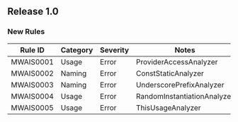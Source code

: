 ## Release 1.0

### New Rules

 Rule ID   | Category | Severity | Notes                       
-----------|----------|----------|-----------------------------
 MWAIS0001 | Usage    | Error    | ProviderAccessAnalyzer      
 MWAIS0002 | Naming   | Error    | ConstStaticAnalyzer         
 MWAIS0003 | Naming   | Error    | UnderscorePrefixAnalyzer    
 MWAIS0004 | Usage    | Error    | RandomInstantiationAnalyzer 
 MWAIS0005 | Usage    | Error    | ThisUsageAnalyzer           